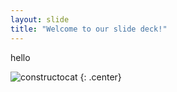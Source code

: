 ```yaml
---
layout: slide
title: "Welcome to our slide deck!"
---
```


hello

![constructocat](https://octodex.github.com/images/constructocat2.jpg)
{: .center}

